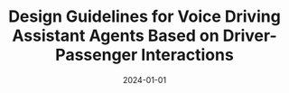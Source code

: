 ---
title: "Design Guidelines for Voice Driving Assistant Agents Based on Driver-Passenger Interactions"
date: "2024-01-01"
description: "Drivers must maintain awareness of traffic conditions to prevent accidents, however it is difficult to perceive all relevant hazards in real time. Passengers often mitigate this limitation by warning drivers about blind spots or unexpected events. Building on this insight, this project proposes design guidelines for a voice driving assistant agent that emulates a helpful passenger. We conducted an observational study of driver–passenger interactions across varied road and traffic conditions to characterize how passengers support driving. The analysis shows that passengers provide adaptive assistance (e.g., situational awareness, traffic rules, and route guidance) by considering the driver's characteristics (e.g., driving ability, psychological state, physical condition, driving habits). We synthesize these findings into design guidelines for in-vehicle voice driving assistant agents for enhancing situational awareness."
thumbnail: "/images/driving-assitance.png"

publications:
  - title: "A Survey on Design for Development of Voice Driving Assistance Agent"
    authors: "Minji Kim, Mingyu Han, Jiwoo Hwang, Auk Kim"
    venue: "Proceedings of HCI Korea 2022, 2022"
    pdf: "/paper/HCIK22_intelligentVehicleAgent.pdf"
    code: ""

people:
  - name: "Minji Kim"
    affiliation: "Kangwon National University"
    photo: "/images/members/minjikim.jpg"
    homepage: ""
  - name: "Min Gyu Han"
    affiliation: "Kangwon National University"
    photo: "/images/members/minyuhan.jpg"
    homepage: ""
  - name: "Jiwoo Hwang"
    affiliation: "Kangwon National University"
    photo: "/images/members/jiwoohwang.jpeg"
    homepage: "https://hwang-jiwoo.github.io/"
  - name: "Auk Kim"
    affiliation: "Kangwon National University"
    photo: "/images/members/aukkim.jpeg"
    homepage: "https://kimauk.github.io/"
--- 